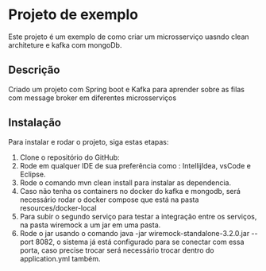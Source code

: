 # Projeto de exemplo

Este projeto é um exemplo de como criar um microsserviço uasndo clean architeture e kafka com mongoDb.

## Descrição

Criado um projeto com Spring boot e Kafka para aprender sobre as filas com message broker em diferentes microsserviços 

## Instalação

Para instalar e rodar o projeto, siga estas etapas:

1. Clone o repositório do GitHub:
2. Rode em qualquer IDE de sua preferência como : IntellijIdea, vsCode e Eclipse.
3. Rode o comando mvn clean install para instalar as dependencia.
4. Caso não tenha os containers no docker do kafka e mongodb, será necessário rodar o docker compose que está na pasta resources/docker-local
5. Para subir o segundo serviço para testar a integração entre os serviços, na pasta wiremock a um jar em uma pasta.
6. Rode o jar usando o comando java -jar wiremock-standalone-3.2.0.jar --port 8082, o sistema já está configurado para se conectar com essa porta, caso precise trocar será necessário trocar dentro do application.yml também.
